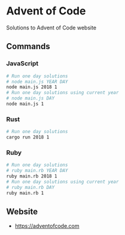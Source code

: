 # Advent of Code
Solutions to Advent of Code website

## Commands

### JavaScript
```bash
# Run one day solutions
# node main.js YEAR DAY
node main.js 2018 1
# Run one day solutions using current year
# node main.js DAY
node main.js 1
```

### Rust
```bash
# Run one day solutions
cargo run 2018 1
```

### Ruby
```bash
# Run one day solutions
# ruby main.rb YEAR DAY
ruby main.rb 2018 1
# Run one day solutions using current year
# ruby main.rb DAY
ruby main.rb 1
```

## Website
- https://adventofcode.com
